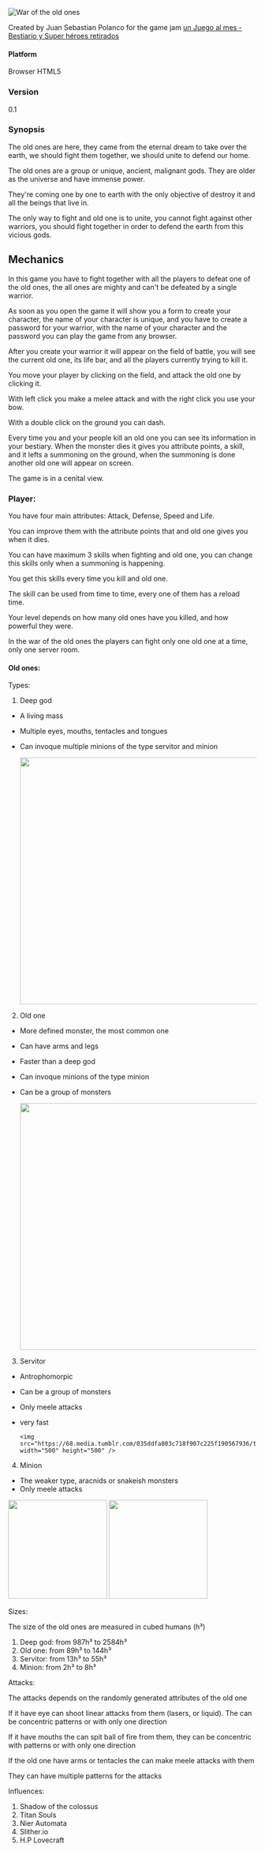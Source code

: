 ![War of the old ones](https://firebasestorage.googleapis.com/v0/b/polancomco.appspot.com/o/public%2Fwar-of-the-old-ones-logo.jpg?alt=media&token=9ea24bc4-eeaf-4c17-982c-55260e32db2c)

Created by Juan Sebastian Polanco for the game jam [un Juego al mes - Bestiario y Super héroes retirados](https://itch.io/jam/reto-indie-febrero)

#### Platform
Browser HTML5

### Version

0.1

### Synopsis

The old ones are here, they came from the eternal dream to take over the earth, we should fight them together, we should unite to defend our home.

The old ones are a group or unique, ancient, malignant gods. They are older as the universe and have immense power.  

They're coming one by one to earth with the only objective of destroy it and all the beings that live in.

The only way to fight and old one is to unite, you cannot fight against other warriors, you should fight together in order to defend the earth from this vicious gods.

## Mechanics

In this game you have to fight together with all the players to defeat one of the old ones, the all ones are mighty and can't be defeated by a single warrior.

As soon as you open the game it will show you a form to create your character, the name of your character is unique, and you have to create a password for your warrior, with the name of your character and the password you can play the game from any browser.

After you create your warrior it will appear on the field of battle, you will see the current old one, its life bar, and all the players currently trying to kill it.

You move your player by clicking on the field, and attack the old one by clicking it.

With left click you make a melee attack and with the right click you use your bow.

With a double click on the ground you can dash.

Every time you and your people kill an old one you can see its information in your bestiary. When the monster dies it gives you attribute points, a skill, and it lefts a summoning on the ground, when the summoning is done another old one will appear on screen.

The game is in a cenital view.

### Player:

You have four main attributes: Attack, Defense, Speed and Life.

You can improve them with the attribute points that and old one gives you when it dies.

You can have maximum 3 skills when fighting and old one, you can change this skills only when a summoning is happening.

You get this skills every time you kill and old one.

The skill can be used from time to time, every one of them has a reload time.

Your level depends on how many old ones have you killed, and how powerful they were.

In the war of the old ones the players can fight only one old one at a time, only one server room.

#### Old ones:

Types:

1. Deep god
  - A living mass
  - Multiple eyes, mouths, tentacles and tongues
  - Can invoque multiple minions of the type servitor and minion

    <img src="https://s-media-cache-ak0.pinimg.com/564x/3e/ff/63/3eff6359c6639fac76930169dea359d5.jpg" width="500" height="500" />


2. Old one
  - More defined monster, the most common one
  - Can have arms and legs
  - Faster than a deep god
  - Can invoque minions of the type minion
  - Can be a group of monsters

      <img src="https://s-media-cache-ak0.pinimg.com/564x/ab/99/0b/ab990bc94fa114139c0beda4ec875751.jpg" width="500" height="500" />

3. Servitor
  - Antrophomorpic
  - Can be a group of monsters
  - Only meele attacks
  - very fast

        <img src="https://68.media.tumblr.com/035ddfa803c718f907c225f190567936/tumblr_o5lhe2hBPe1saew11o1_500.jpg" width="500" height="500" />

4. Minion
  - The weaker type, aracnids or snakeish monsters
  - Only meele attacks

  <img src="http://img11.deviantart.net/a38d/i/2010/198/e/7/spider_monster_by_froggyjoseguy.jpg" width="200" height="200" />
    <img src="https://natureisanythingbutsimple.files.wordpress.com/2014/01/slytherins_basilisk.jpg?w=750" width="200" height="200" />


Sizes:

The size of the old ones are measured in cubed humans (h³)

1. Deep god: from 987h³ to 2584h³
2. Old one: from 89h³ to 144h³
3. Servitor: from 13h³ to 55h³
4. Minion: from 2h³ to 8h³

Attacks:

The attacks depends on the randomly generated attributes of the old one

If it have eye can shoot linear attacks from them (lasers, or liquid). The can be concentric patterns or with only one direction

If it have mouths the can spit ball of fire from them, they can be concentric with patterns or with only one direction

If the old one have arms or tentacles the can make meele attacks with them

They can have multiple patterns for the attacks

Influences:

1. Shadow of the colossus
2. Titan Souls
3. Nier Automata
4. Slither.io
4. H.P Lovecraft
